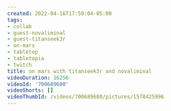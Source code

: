 ```yaml
---
created: 2022-04-16T17:59:04-05:00
tags:
- collab
- guest-novaliminal
- guest-titanseek3r
- on-mars
- tabletop
- tabletopia
- twitch
title: on mars with titanseek3r and novaliminal
videoDuration: 16256
videoId: '700689680'
videoShorts: []
videoThumbId: /videos/700689680/pictures/1578425996
---
```


